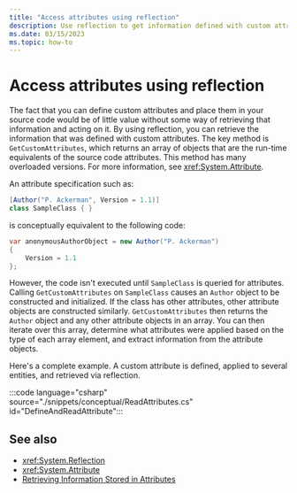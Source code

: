 ```yaml
---
title: "Access attributes using reflection"
description: Use reflection to get information defined with custom attributes in C# by using the GetCustomAttributes method.
ms.date: 03/15/2023
ms.topic: how-to
---
```

# Access attributes using reflection

The fact that you can define custom attributes and place them in your source code would be of little value without some way of retrieving that information and acting on it. By using reflection, you can retrieve the information that was defined with custom attributes. The key method is `GetCustomAttributes`, which returns an array of objects that are the run-time equivalents of the source code attributes. This method has many overloaded versions. For more information, see <xref:System.Attribute>.

An attribute specification such as:

```csharp
[Author("P. Ackerman", Version = 1.1)]
class SampleClass { }
```

is conceptually equivalent to the following code:

```csharp
var anonymousAuthorObject = new Author("P. Ackerman")
{
    Version = 1.1
};
```

However, the code isn't executed until `SampleClass` is queried for attributes. Calling `GetCustomAttributes` on `SampleClass` causes an `Author` object to be constructed and initialized. If the class has other attributes, other attribute objects are constructed similarly. `GetCustomAttributes` then returns the `Author` object and any other attribute objects in an array. You can then iterate over this array, determine what attributes were applied based on the type of each array element, and extract information from the attribute objects.

Here's a complete example. A custom attribute is defined, applied to several entities, and retrieved via reflection.

:::code language="csharp" source="./snippets/conceptual/ReadAttributes.cs" id="DefineAndReadAttribute":::

## See also

- <xref:System.Reflection>
- <xref:System.Attribute>
- [Retrieving Information Stored in Attributes](../../../standard/attributes/retrieving-information-stored-in-attributes.md)
